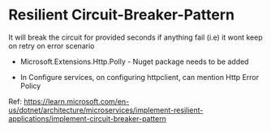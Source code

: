 # Resilient Circuit-Breaker-Pattern
It will break the circuit for provided seconds if anything fail (i.e) it wont keep on retry on error scenario

* Microsoft.Extensions.Http.Polly - Nuget package needs to be added

* In Configure services, on configuring httpclient, can mention Http Error Policy

Ref: https://learn.microsoft.com/en-us/dotnet/architecture/microservices/implement-resilient-applications/implement-circuit-breaker-pattern
